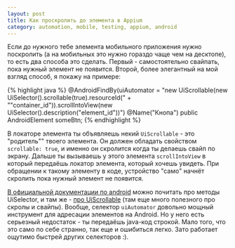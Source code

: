 ```yaml
---
layout: post
title: Как проскролить до элемента в Appium
category: automation, mobile, testing, appium, android
---
```


Если до нужного тебе элемента мобильного приложения нужно поскролить (а на мобильных это нужно гораздо чаще чем на десктопе), то есть два способа это сделать. Первый - самостоятельно свайпать, пока нужный элемент не появится. Второй, более элегантный на мой взгляд способ, я покажу на примере:

{% highlight java %}
@AndroidFindBy(uiAutomator = 
    "new UiScrollable(new UiSelector().scrollable(true).resourceId(" +
        "\"container_id\")).scrollIntoView(new UiSelector().description(\"element_id\"))")
@Name("Кнопа")
public AndroidElement someBtn;
{% endhighlight %}

В локаторе элемента ты объявляешь некий `UiScrollable` - это "родитель"" твоего элемента. Он должен обладать свойством `scrollable: true`, и именно он скролится когда ты делаешь свайп по экрану. Дальше ты вызываешь у этого элемента `scrollIntoView` в который передаёшь локатор элемента, который хочешь увидеть. При обращении к такому элементу в коде, устройство "само" начнёт скролить пока нужный элемент не появится.

[В официальной документации по android](http://developer.android.com/reference/android/support/test/uiautomator/UiSelector.html) можно почитать про методы UiSelector, и там же - [про UiScrollable](http://developer.android.com/reference/android/support/test/uiautomator/UiScrollable.html) (там еще много полезного про скролы и свайпы). Вообще, селектор `uiAutomator` довольно мощный инструмент для адресации элементов на Android. Но у него есть серьезный недостаток - ты передаёшь java-код строкой. Мало того, что это само по себе странно, так еще и ошибиться легко. Зато работает ощутимо быстрей других селекторов :).
